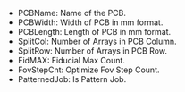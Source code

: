 - PCBName: Name of the PCB.
- PCBWidth: Width of PCB in mm format.
- PCBLength: Length of PCB in mm format.
- SplitCol: Number of Arrays in PCB Column.
- SplitRow: Number of Arrays in PCB Row.
- FidMAX: Fiducial Max Count.
- FovStepCnt: 	Optimize Fov Step Count.
- PatternedJob: Is Pattern Job.